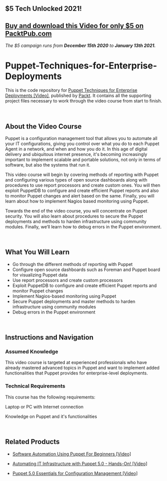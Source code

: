 ## $5 Tech Unlocked 2021!
[Buy and download this Video for only $5 on PacktPub.com](https://www.packtpub.com/product/puppet-techniques-for-enterprise-deployments-video/9781788294881)
-----
*The $5 campaign         runs from __December 15th 2020__ to __January 13th 2021.__*

# Puppet-Techniques-for-Enterprise-Deployments

This is the code repository for [Puppet Techniques for Enterprise Deployments [Video]](https://prod.packtpub.com/in/networking-and-servers/puppet-techniques-enterprise-deployments-video), published by [Packt](https://www.packtpub.com/?utm_source=github). It contains all the supporting project files necessary to work through the video course from start to finish.


 


## About the Video Course

Puppet is a configuration management tool that allows you to automate all your IT configurations, giving you control over what you do to each Puppet Agent in a network, and when and how you do it. In this age of digital delivery and ubiquitous internet presence, it's becoming increasingly important to implement scalable and portable solutions, not only in terms of software, but also the systems that run it.

This video course will begin by covering methods of reporting with Puppet and configuring various types of open source dashboards along with procedures to use report processors and create custom ones. You will then exploit PuppetDB to configure and create efficient Puppet reports and also to monitor Puppet changes and alert based on the same. Finally, you will learn about how to implement Nagios based monitoring using Puppet.

Towards the end of the video course, you will concentrate on Puppet security. You will also learn about procedures to secure the Puppet deployments and methods to harden infrastructure using community modules. Finally, we’ll learn how to debug errors in the Puppet environment.

 


<H2>What You Will Learn</H2>

<DIV class=book-info-will-learn-text>

<UL>

<LI> Go through the different methods of reporting with Puppet 

<LI> 	Configure open source dashboards such as Foreman and Puppet board for visualizing Puppet data

<LI> 	Use report processors and create custom processors

<LI> 	Exploit PuppetDB to configure and create efficient Puppet reports and monitor Puppet changes

<LI> 	Implement Nagios-based monitoring using Puppet

<LI> 	Secure Puppet deployments and master methods to harden infrastructure using community modules

<LI> 	Debug errors in the Puppet environment

</LI></UL></DIV>


 
## Instructions and Navigation

### Assumed Knowledge

This video course is targeted at experienced professionals who have already mastered advanced topics in Puppet and want to implement added functionalities that Puppet provides for enterprise-level deployments.


### Technical Requirements

This course has the following requirements:<br/>

Laptop or PC with Internet connection <br/>

Knowledge on Puppet and it's functionalities <br/>



 

## Related Products

* [Software Automation Using Puppet For Beginners [Video]](https://prod.packtpub.com/in/virtualization-and-cloud/software-automation-using-puppet-beginners-video)



* [Automating IT Infrastructure with Puppet 5.0 - Hands-On! [Video]](https://prod.packtpub.com/in/virtualization-and-cloud/automating-it-infrastructure-puppet-50-hands-video)



* [Puppet 5.0 Essentials for Configuration Management [Video]](https://prod.packtpub.com/in/virtualization-and-cloud/puppet-50-essentials-configuration-management-video)
